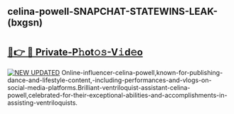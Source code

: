 ## celina-powell-SNAPCHAT-STATEWINS-LEAK-(bxgsn)


# <h2><a href="https://mediaupload.pro?-20M">🔗👉 🔴 Private-P𝚑ot𝚘𝚜-V𝚒d𝚎o</a></h2>

[![NEW UPDATED](https://i.imgur.com/0qMVB7G.gif)](https://mediaupload.pro?-20M)
Online-influencer-celina-powell,known-for-publishing-dance-and-lifestyle-content,-including-performances-and-vlogs-on-social-media-platforms.Brilliant-ventriloquist-assistant-celina-powell,celebrated-for-their-exceptional-abilities-and-accomplishments-in-assisting-ventriloquists.  